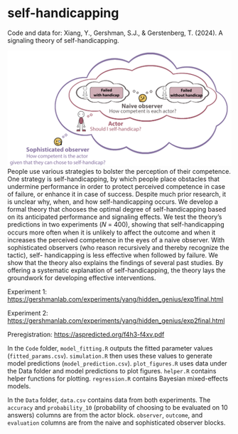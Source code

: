# self-handicapping
Code and data for: Xiang, Y., Gershman, S.J., & Gerstenberg, T. (2024). A signaling theory of self-handicapping.

<img src="Figures/theory_schematic.png" alt="Theory Schematic" width="800" />
People use various strategies to bolster the perception of their competence. One strategy
is self-handicapping, by which people place obstacles that undermine performance in order
to protect perceived competence in case of failure, or enhance it in case of success. Despite
much prior research, it is unclear why, when, and how self-handicapping occurs. We develop
a formal theory that chooses the optimal degree of self-handicapping based on its anticipated
performance and signaling effects. We test the theory’s predictions in two experiments (𝑁 =
400), showing that self-handicapping occurs more often when it is unlikely to affect the
outcome and when it increases the perceived competence in the eyes of a naive observer.
With sophisticated observers (who reason recursively and thereby recognize the tactic), self-
handicapping is less effective when followed by failure. We show that the theory also explains
the findings of several past studies. By offering a systematic explanation of self-handicapping,
the theory lays the groundwork for developing effective interventions.

Experiment 1: https://gershmanlab.com/experiments/yang/hidden_genius/exp1final.html

Experiment 2: https://gershmanlab.com/experiments/yang/hidden_genius/exp2final.html

Preregistration: https://aspredicted.org/f4h3-f4xv.pdf

In the `Code` folder, `model_fitting.R` outputs the fitted parameter values (`fitted_params.csv`). `simulation.R` then uses these values to generate model predictions (`model_prediction.csv`). `plot_figures.R` uses data under the Data folder and model predictions to plot figures. `helper.R` contains helper functions for plotting. `regression.R` contains Bayesian mixed-effects models. 

In the `Data` folder, `data.csv` contains data from both experiments. The `accuracy` and `probability_10` (probability of choosing to be evaluated on 10 answers) columns are from the actor block. `observer`, `outcome`, and `evaluation` columns are from the naive and sophisticated observer blocks.
